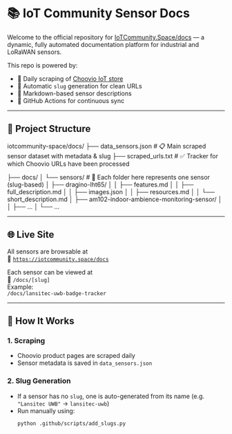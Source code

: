 # 📚 IoT Community Sensor Docs

Welcome to the official repository for [IoTCommunity.Space/docs](https://iotcommunity.space/docs) — a dynamic, fully automated documentation platform for industrial and LoRaWAN sensors.

This repo is powered by:
- 🔄 Daily scraping of [Choovio IoT store](https://www.choovio.com/iot-online-shop/)
- 🧠 Automatic `slug` generation for clean URLs
- 📝 Markdown-based sensor descriptions
- 🚀 GitHub Actions for continuous sync

---

## 📁 Project Structure
iotcommunity-space/docs/
├── data_sensors.json                # 📋 Main scraped sensor dataset with metadata & slug
├── scraped_urls.txt                 # ✅ Tracker for which Choovio URLs have been processed

├── docs/
│   └── sensors/                     # 📂 Each folder here represents one sensor (slug-based)
│       ├── dragino-lht65/
│       │   ├── features.md
│       │   ├── full_description.md
│       │   ├── images.json
│       │   ├── resources.md
│       │   └── short_description.md
│       ├── am102-indoor-ambience-monitoring-sensor/
│       │   ├── ...
│       └── ...

---

## 🌐 Live Site

All sensors are browsable at  
📎 [`https://iotcommunity.space/docs`](https://iotcommunity.space/docs)

Each sensor can be viewed at  
📎 `/docs/[slug]`  
Example:  
`/docs/lansitec-uwb-badge-tracker`

---

## 🔧 How It Works

### 1. Scraping

- Choovio product pages are scraped daily
- Sensor metadata is saved in `data_sensors.json`

### 2. Slug Generation

- If a sensor has no `slug`, one is auto-generated from its name (e.g. `"Lansitec UWB"` → `lansitec-uwb`)
- Run manually using:
  ```bash
  python .github/scripts/add_slugs.py
